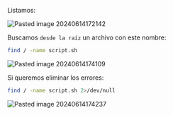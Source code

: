 Listamos:

![Pasted image 20240614172142](https://github.com/user-attachments/assets/8f9b6d7d-5feb-4ea4-b7d2-323c4e308144)

Buscamos ``desde la raíz`` un archivo con este nombre:

```Bash
find / -name script.sh
```

![Pasted image 20240614174109](https://github.com/user-attachments/assets/1413ef3f-1033-4843-924a-a9cdb9463f51)

Si queremos eliminar los errores:

```Bash
find / -name script.sh 2>/dev/null
```

![Pasted image 20240614174237](https://github.com/user-attachments/assets/5467b4a3-4bd1-4ecd-bf4f-19c15ed0f6f1)
